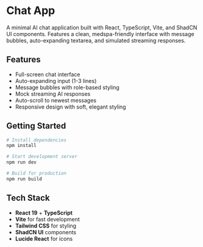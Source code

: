 # Chat App

A minimal AI chat application built with React, TypeScript, Vite, and ShadCN UI components. Features a clean, medspa-friendly interface with message bubbles, auto-expanding textarea, and simulated streaming responses.

## Features

- Full-screen chat interface
- Auto-expanding input (1-3 lines)
- Message bubbles with role-based styling
- Mock streaming AI responses
- Auto-scroll to newest messages
- Responsive design with soft, elegant styling

## Getting Started

```bash
# Install dependencies
npm install

# Start development server
npm run dev

# Build for production
npm run build
```

## Tech Stack

- **React 19** + **TypeScript**
- **Vite** for fast development
- **Tailwind CSS** for styling
- **ShadCN UI** components
- **Lucide React** for icons
